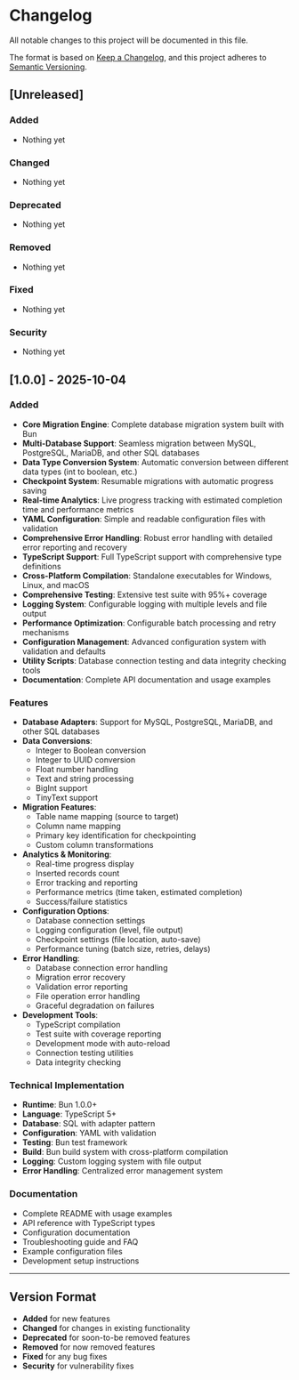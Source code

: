 # Changelog

All notable changes to this project will be documented in this file.

The format is based on [Keep a Changelog](https://keepachangelog.com/en/1.0.0/),
and this project adheres to [Semantic Versioning](https://semver.org/spec/v2.0.0.html).

## [Unreleased]

### Added
- Nothing yet

### Changed
- Nothing yet

### Deprecated
- Nothing yet

### Removed
- Nothing yet

### Fixed
- Nothing yet

### Security
- Nothing yet

## [1.0.0] - 2025-10-04

### Added
- **Core Migration Engine**: Complete database migration system built with Bun
- **Multi-Database Support**: Seamless migration between MySQL, PostgreSQL, MariaDB, and other SQL databases
- **Data Type Conversion System**: Automatic conversion between different data types (int to boolean, etc.)
- **Checkpoint System**: Resumable migrations with automatic progress saving
- **Real-time Analytics**: Live progress tracking with estimated completion time and performance metrics
- **YAML Configuration**: Simple and readable configuration files with validation
- **Comprehensive Error Handling**: Robust error handling with detailed error reporting and recovery
- **TypeScript Support**: Full TypeScript support with comprehensive type definitions
- **Cross-Platform Compilation**: Standalone executables for Windows, Linux, and macOS
- **Comprehensive Testing**: Extensive test suite with 95%+ coverage
- **Logging System**: Configurable logging with multiple levels and file output
- **Performance Optimization**: Configurable batch processing and retry mechanisms
- **Configuration Management**: Advanced configuration system with validation and defaults
- **Utility Scripts**: Database connection testing and data integrity checking tools
- **Documentation**: Complete API documentation and usage examples

### Features
- **Database Adapters**: Support for MySQL, PostgreSQL, MariaDB, and other SQL databases
- **Data Conversions**: 
  - Integer to Boolean conversion
  - Integer to UUID conversion
  - Float number handling
  - Text and string processing
  - BigInt support
  - TinyText support
- **Migration Features**:
  - Table name mapping (source to target)
  - Column name mapping
  - Primary key identification for checkpointing
  - Custom column transformations
- **Analytics & Monitoring**:
  - Real-time progress display
  - Inserted records count
  - Error tracking and reporting
  - Performance metrics (time taken, estimated completion)
  - Success/failure statistics
- **Configuration Options**:
  - Database connection settings
  - Logging configuration (level, file output)
  - Checkpoint settings (file location, auto-save)
  - Performance tuning (batch size, retries, delays)
- **Error Handling**:
  - Database connection error handling
  - Migration error recovery
  - Validation error reporting
  - File operation error handling
  - Graceful degradation on failures
- **Development Tools**:
  - TypeScript compilation
  - Test suite with coverage reporting
  - Development mode with auto-reload
  - Connection testing utilities
  - Data integrity checking

### Technical Implementation
- **Runtime**: Bun 1.0.0+
- **Language**: TypeScript 5+
- **Database**: SQL with adapter pattern
- **Configuration**: YAML with validation
- **Testing**: Bun test framework
- **Build**: Bun build system with cross-platform compilation
- **Logging**: Custom logging system with file output
- **Error Handling**: Centralized error management system

### Documentation
- Complete README with usage examples
- API reference with TypeScript types
- Configuration documentation
- Troubleshooting guide and FAQ
- Example configuration files
- Development setup instructions

---

## Version Format

- **Added** for new features
- **Changed** for changes in existing functionality
- **Deprecated** for soon-to-be removed features
- **Removed** for now removed features
- **Fixed** for any bug fixes
- **Security** for vulnerability fixes
